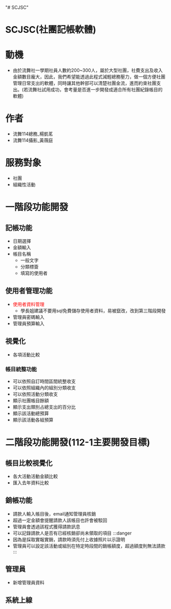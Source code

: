 "# SCJSC" 
# SCJSC(社團記帳軟體)
# 動機
- 由於流舞社一學期社員人數約200~300人，屬於大型社團，社費支出及收入金額數目龐大，因此，我們希望能透過此程式減輕總務壓力，做一個方便社團管理日常支出的軟體，同時讓其他幹部可以清楚社團金流，進而約束社團支出。(若流舞社試用成功，會考量是否進一步開發成適合所有社團紀錄帳目的軟體)
# 作者
- 流舞114總務_楊凱茗
- 流舞114攝影_黃薇庭
# 服務對象
- 社團
- 組織性活動
# 一階段功能開發
## 記帳功能
- 日期選擇
- 金額輸入
- 帳目名稱
	- 一般文字
	- 分類標簽
	- 填寫的使用者
## 使用者管理功能
- <font color="red">使用者資料管理</font>
  - 學長姐建議不要用sql免費儲存使用者資料，易被竄改，改到第三階段開發
- 管理員密碼輸入
- 管理員預算輸入

## 視覺化
- 各項活動比較

### 帳目統整功能
- 可以依照自訂時間區間統整收支
- 可以依照組織內的組別分類收支
- 可以依照活動分類收支
- 顯示社團帳目餘額
- 顯示支出類別占總支出的百分比
- 顯示該活動總預算
- 顯示該活動各組預算

# 二階段功能開發(112-1主要開發目標)
## 帳目比較視覺化
- 各大活動活動金額比較
- 匯入去年資料比較
## 銷帳功能
- 請款人輸入帳目後，email通知管理員核銷
- 超過一定金額會提醒請款人該帳目也許會被駁回
- 管理員會透過該程式獲得請款訊息
- 可以記錄請款人是否有已經核銷卻尚未領取的項目
:::danger
- 因為是採取實報實銷，請款時須先付上收據照片以示證明
- 管理員可以設定該活動或組別在特定時段間的銷帳額度，超過額度則無法請款
:::
## 管理員
-  新增管理員資料
## 系統上線



